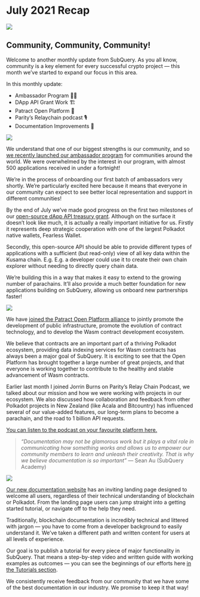 # July 2021 Recap

![](https://miro.medium.com/max/1400/1*2z3_9s-SY7dAvfe6xf9IDA.png)

## Community, Community, Community!


Welcome to another monthly update from SubQuery. As you all know, community is a key element for every successful crypto project — this month we’ve started to expand our focus in this area.

In this monthly update:

-   Ambassador Program 👩💼
-   DApp API Grant Work 🏗
-   Patract Open Platform 🌃
-   Parity’s Relaychain podcast 🎙
-   Documentation Improvements 📑


![](https://miro.medium.com/max/1400/0*pe3Z3x1lGb_RLa5x)

We understand that one of our biggest strengths is our community, and so [we recently launched our ambassador program](https://subquery.medium.com/introducing-the-subquery-ambassador-program-aa82613ab804) for communities around the world. We were overwhelmed by the interest in our program, with almost 500 applications received in under a fortnight!

We’re in the process of onboarding our first batch of ambassadors very shortly. We’re particularly excited here because it means that everyone in our community can expect to see better local representation and support in different communities!

By the end of July we’ve made good progress on the first two milestones of our [open-source dApp API treasury grant](https://kusama.polkassembly.io/treasury/95). Although on the surface it doesn’t look like much, it is actually a really important initiative for us. Firstly it represents deep strategic cooperation with one of the largest Polkadot native wallets, Fearless Wallet.

Secondly, this open-source API should be able to provide different types of applications with a sufficient (but read-only) view of all key data within the Kusama chain. E.g. E.g. a developer could use it to create their own chain explorer without needing to directly query chain data.

We’re building this in a way that makes it easy to extend to the growing number of parachains. It’ll also provide a much better foundation for new applications building on SubQuery, allowing us onboard new partnerships faster!

![](https://miro.medium.com/max/1400/0*AhM68fyjjSp_2edZ)

We have [joined the Patract Open Platform alliance](https://subquery.medium.com/subquery-is-joining-the-patract-open-platform-91682c748a57) to jointly promote the development of public infrastructure, promote the evolution of contract technology, and to develop the Wasm contract development ecosystem.

We believe that contracts are an important part of a thriving Polkadot ecosystem, providing data indexing services for Wasm contracts has always been a major goal of SubQuery. It is exciting to see that the Open Platform has brought together a large number of great projects, and that everyone is working together to contribute to the healthy and stable advancement of Wasm contracts.

Earlier last month I joined Jorrin Burns on Parity’s Relay Chain Podcast, we talked about our mission and how we were working with projects in our ecosystem. We also discussed how collaboration and feedback from other Polkadot projects in New Zealand (like Acala and Bitcountry) has influenced several of our value-added features, our long-term plans to become a parachain, and the road to 1 billion API requests.

[You can listen to the podcast on your favourite platform here.](https://relaychain.fm/35-querying-the-worlds-data-with-subquery)

> _“Documentation may not be glamorous work but it plays a vital role in communicating how something works and allows us to empower our community members to learn and unleash their creativity. That is why we believe documentation is so important”_ — Sean Au (SubQuery Academy)

![](https://miro.medium.com/max/1200/0*tvcfXFxHc6shdmAy.gif)

[Our new documentation website](https://doc.subquery.network/) has an inviting landing page designed to welcome all users, regardless of their technical understanding of blockchain or Polkadot. From the landing page users can jump straight into a getting started tutorial, or navigate off to the help they need.

Traditionally, blockchain documentation is incredibly technical and littered with jargon — you have to come from a developer background to easily understand it. We’ve taken a different path and written content for users at all levels of experience.

Our goal is to publish a tutorial for every piece of major functionality in SubQuery. That means a step-by-step video and written guide with working examples as outcomes — you can see the beginnings of our efforts here [in the Tutorials section](https://doc.subquery.network/tutorials_examples/howto.html).

We consistently receive feedback from our community that we have some of the best documentation in our industry. We promise to keep it that way!